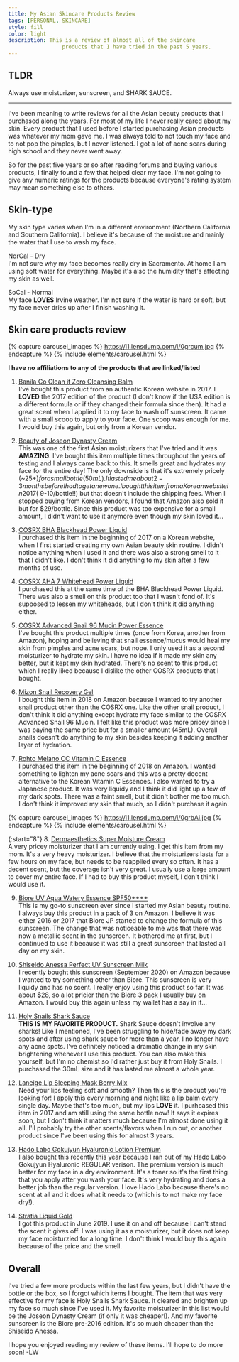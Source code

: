 ```yaml
---
title: My Asian Skincare Products Review
tags: [PERSONAL, SKINCARE]
style: fill
color: light 
description: This is a review of almost all of the skincare
                 products that I have tried in the past 5 years.
---
```


## TLDR 

Always use moisturizer, sunscreen, and SHARK SAUCE.

---

I've been meaning to write reviews for all the Asian beauty products that I purchased
along the years. For most of my life I never really cared about my skin. Every product
that I used before I started purchasing Asian products was whatever my mom gave me. I
was always told to not touch my face and to not pop the pimples, but I never listened.
I got a lot of acne scars during high school and they never went away. 

So for the past five years or so after reading forums and buying various products, I 
finally found a few that helped clear my face. I'm not going to give any numeric 
ratings for the products because everyone's rating system may mean something else
to others.

## Skin-type
My skin type varies when I'm in a different environment (Northern California 
and Southern California). I believe it's because of the moisture and mainly the water
that I use to wash my face. <br> 

NorCal - Dry <br>
I'm not sure why my face becomes really dry in Sacramento. At home I am using soft water
for everything. Maybe it's also the humidity that's affecting my skin as well.  

SoCal - Normal  <br>
My face **LOVES** Irvine weather. I'm not sure if the water is hard or soft, but my
face never dries up after I finish washing it.  


## Skin care products review

{% capture carousel_images %}
https://i1.lensdump.com/i/0grcum.jpg
{% endcapture %}
{% include elements/carousel.html %}

**I have no affiliations to any of the products that are linked/listed** 

1. [Banila Co Clean it Zero Cleansing Balm](https://banilausa.com/collections/clean-it-zero/products/clean-it-zero-cleansing-balm-original)<br>
    I've bought this product from an authentic Korean website in 2017. I **LOVED** the 
    2017 edition of the product (I don't know if the USA edition is a different formula or
    if they changed their formula since then).
    It had a great scent when I applied it to my face to wash off sunscreen. It came with a 
    small scoop to apply to your face. One scoop was enough for me. I would buy this again, 
    but only from a Korean vendor. 

2. [Beauty of Joseon Dynasty Cream](https://www.beautyofjoseon.com/product-page/dynasty-cream)<br>
    This was one of the first Asian moisturizers that I've tried and it was **AMAZING**. I've 
    bought this item multiple times throughout the years of testing and I always came back to
    this. It smells great and hydrates my face for the entire day! 
    The only downside is that it's extremely pricely (~$25+) for a small bottle (50mL).
    It lasted me about 2-3 months before I had to get a new one. I bought this item
    from a Korean website in 2017 (~$9-10/bottle!!) but that doesn't include the shipping fees. 
    When I stopped buying from Korean vendors, I found that Amazon also sold it but for $29/bottle.
    Since this product was too expensive for a small amount, I didn't want to use it 
    anymore even though my skin loved it... 

3. [COSRX BHA Blackhead Power Liquid](https://www.cosrx.com/cosrx-bha-blackhead-power-liquid-1.html)<br>
    I purchased this item in the beginning of 2017 on a Korean website,
    when I first started creating my own
    Asian beauty skin routine. I didn't notice anything when I used it and there was also
    a strong smell to it that I didn't like. I don't think it did anything to my skin after
    a few months of use. 

4. [COSRX AHA 7 Whitehead Power Liquid](https://www.cosrx.com/cosrx-aha-7-whitehead-power-liquid-1.html)<br>
    I purchased this at the same time of the BHA Blackhead Power Liquid. There was also a smell
    on this product too that I wasn't fond of. It's supposed to lessen my whiteheads, but
    I don't think it did anything either.  

5. [COSRX Advanced Snail 96 Mucin Power Essence](https://www.cosrx.com/cosrx-advanced-snail-96-mucin-power-essence-1.html) <br>
    I've bought this product multiple times (once from Korea, another from Amazon),
    hoping and believing that snail essence/mucus 
    would heal my skin from pimples and acne scars, but nope. I only used it as a second
    moisturizer to hydrate my skin. I have no idea if it made my skin any better, but 
    it kept my skin hydrated. There's no scent to this product which I really liked 
    because I dislike the other COSRX products that I bought. 

6. [Mizon Snail Recovery Gel](https://mizonworld.com/shop/mizon-snail-recovery-gel-cream/)<br>
    I bought this item in 2018 on Amazon because I wanted to try another snail product other
    than the COSRX one. Like the other snail product, I don't think it did anything 
    except hydrate my face similar to the COSRX Advanced Snail 96 Mucin. I felt like 
    this product was more pricey since I was paying the same price but for a smaller
    amount (45mL).  Overall snails doesn't do anything to my skin besides keeping it
    adding another layer of hydration.

7. [Rohto Melano CC Vitamin C Essence](https://jp.rohto.com/melanocc/)<br>
    I purchased this item in the beginning of 2018 on Amazon. I wanted something to lighten
    my acne scars and this was a pretty decent alternative to the Korean Vitamin C Essences.
    I also wanted to try a Japanese product. 
    It was very liquidy and I think it did light up a few of my dark spots. There was a faint
    smell, but it didn't bother me too much. I don't think it improved my skin that much, 
    so I didn't purchase it again. 

{% capture carousel_images %}
https://i1.lensdump.com/i/0grbAi.jpg
{% endcapture %}
{% include elements/carousel.html %}

{:start="8"}
8. [Dermaesthetics Super Moisture Cream](https://dermaestheticsusa.com/products/super-moisture-cream-2)<br>
    A very pricey moisturizer that I am currently using. I get this item from my mom. It's
    a very heavy moisturizer. I believe that the moisturizers lasts for a few hours on my 
    face, but needs to be reapplied every so often. It has a decent scent, but the 
    coverage isn't very great. I usually use a large amount to cover my entire face. If
    I had to buy this product myself, I don't think I would use it.

9. [Biore UV Aqua Watery Essence SPF50++++](https://www.amazon.com/Biore-Aqua-Watery-Essence-SPF50/dp/B071H7P3T8)<br>
    This is my go-to sunscreen ever since I started my Asian beauty routine.
    I always buy this product in a pack of 3 on Amazon. I believe it was either 
    2016 or 2017 that Biore JP started to change the formula of this sunscreen.
    The change that was noticeable to me was that there was now a metallic scent in the
    sunscreen. It bothered me at first, but I continued to use it because it was still
    a great sunscreen that lasted all day on my skin.  

10. [Shiseido Anessa Perfect UV Sunscreen Milk](http://anessa.shiseido.co.jp/en/products/suncare/perfect_uv_sm/)<br>
    I recently bought this sunscreen (September 2020) on Amazon because I wanted to
    try something other than Biore. This sunscreen is very liquidy and has no scent. I really 
    enjoy using this product so far. It was about $28, so a lot pricier than the Biore 3 pack I 
    usually buy on Amazon. I would buy this again unless my wallet has a say in it...

11. [Holy Snails Shark Sauce](https://www.holysnails.com/products/shark-sauce?variant=20909831686)<br>
    **THIS IS MY FAVORITE PRODUCT.** Shark Sauce doesn't involve any sharks! Like I mentioned,
    I've been struggling to hide/fade away my dark spots and after using shark sauce for more than
    a year, I no longer have any acne spots. I've definitely noticed a dramatic change in my 
    skin brightening whenever I use this product. You can also make this yourself, but I'm no
    chemist so I'd rather just buy it from Holy Snails. I purchased the 30mL size and it has 
    lasted me almost a whole year. 

12. [Laneige Lip Sleeping Mask Berry Mix](https://us.laneige.com/products/lip-sleeping-mask)<br>
    Need your lips feeling soft and smooth? Then this is the product you're looking for! I apply
    this every morning and night like a lip balm every single day. 
    Maybe that's too much, but my lips **LOVE** it. 
    I purhcased this item in 2017 and am still using the same bottle now! It says it expires soon,
    but I don't think it matters much because I'm almost done using it all. I'll probably try
    the other scents/flavors when I run out, or another product since I've been using this
    for almost 3 years.

13. [Hado Labo Gokujyun Hyaluronic Lotion Premium](https://jp.rohto.com/hadalabo/promo/g-premium/)<br> 
    I also bought this recently this year because I ran out of my Hado Labo Gokujyun Hyaluronic 
    REGULAR verison. The premium version is much better for my face in a dry environment. It's
    a toner so it's the first thing that you apply after you wash your face. It's very 
    hydrating and does a better job than the regular version. I love Hado Labo because there's
    no scent at all and it does what it needs to (which is to not make my face dry!). 

14. [Stratia Liquid Gold](https://www.stratiaskin.com/products/liquid-gold)<br>
    I got this product in June 2019. I use it on and off because I can't stand the scent it 
    gives off. I was using it as a moisturizer, but it does not keep my face moisturzied for 
    a long time. I don't think I would buy this again because of the price and the smell.

## Overall

I've tried a few more products within the last few years, but I didn't have the bottle or the box,
so I forgot which items I bought. The item that was very effective for my face is Holy Snails
Shark Sauce. It cleared and brighten up my face so much since I've used it. My favorite 
moisturizer in this list would be the Joseon Dynasty Cream (if only it was cheaper!). And my 
favorite sunscreen is the Biore pre-2016 edition. It's so much cheaper than the Shiseido Anessa.

I hope you enjoyed reading my review of these items. I'll hope to do more soon!
-LW 
